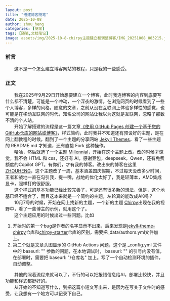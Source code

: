 ```yaml
---
layout: post
title: "搭建博客随笔"
date: 2025-10-08
author: zhou_heng
categories: [随笔] 
tags: [随笔,文档笔记]
image: assets/img/2025-10-8-chirpy主题建立和调整博客/IMG_20251008_003215.jpg
---
```


### 前言
&emsp;&emsp;这不是一个怎么建立博客网站的教程，只是我的一些感受。 
### 正文
&emsp;&emsp;我在2025年9月29日开始想要建立一个博客，此时我连博客的内容到底要写什么都不清楚，可能是一个冲动，一个深夜的激情。在浏览网页的时候看到了一些个人博客，多样的风格，随意的文章，之前从没在互联网上体验多样性的感觉，也可能是在移动互联网的时代，知名公司的网站让我以为这就是互联网，忽略了那数不清的个人站。  
&emsp;&emsp;开始了解搭建的流程是这一篇文章[《使用 GitHub Pages 创建一个基于您的GitHub仓库的网站或博客》](https://www.github-zh.com/getting-started/github-pages)，样式简约，此时我并不知道还有预设好的主题，是在网上翻教程的时候，翻到了一个主题的分享网站 [Jekyll Themes](https://jekyllthemes.io/)，看了一些主题的 README.md 才知道，还有直接 Fork 这种操作。  
&emsp;&emsp;哈哈，然后就选了一个主题 [Millennial](https://github.com/LeNPaul/Millennial)，开始在这个主题上改。改的时候才惊觉，我不会 HTML 和 css，还好有 AI，感谢豆包，deepseek，Qwen，还有免费额度的Copilot GPT。有你们，才有我的博客。改出来的博客在这里[ZHOUHENG](https://bjkjkzhou.github.io/zhouheng/)，这个主题改了一周，基本涵盖国庆假期，不过每天没改多少时间，王者和战地一直在勾引我，提一嘴，战地的优化太好了，我是轻薄本，AMD集成显卡，照样打的很舒服。  
&emsp;&emsp;这个样式的基本功能已经比较完善了，可是还有很多新的想法，但是，这个地基已经不适合了，而且这本来就是一个简约的主题，左轮真的能改成AK吗？  
&emsp;&emsp;10月7号的时候，开始在网上找新的主题，一个新的主题 [Chirpy](https://github.com/Chirpy-CMS/chirpy-starter)出现在我的视野中，看了一些博主的示例，就用这个了。  
&emsp;&emsp;这个主题应用的时候出过一些问题。比如  

1. 开始时的第一个bug是作者的名字显示不出来，后来发现是[jekyll-theme-chirpy](https://github.com/cotes2020/jekyll-theme-chirpy)仓库和[chirpy-starter](https://github.com/Chirpy-CMS/chirpy-starter)仓库的区别，需要把_data/authors.yml文件加上。
2. 第二个就是文章头图显示的 GitHub Actions 问题，这个是 _config.yml 文件中的 baseurl: "" 参数的问题，在本地调试时， baseurl: "" 的引号内没有值，在部署时，需要把 baseurl: "/仓库名" 加上。写了一个自动检测环境的插件，自动调整。  

&emsp;&emsp;其他的照着流程来就可以了，不行的可以把报错信息给AI，部署比较快，并且功能和样式都挺好的。  
&emsp;&emsp;从开始的不知道写什么，到把这篇小短文写出来，是因为在写关于文件时的感受，让我想有一个地方可以记录下自己。
